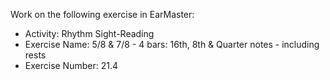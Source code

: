 Work on the following exercise in EarMaster:
- Activity: Rhythm Sight-Reading
- Exercise Name: 5/8 & 7/8 - 4 bars: 16th, 8th & Quarter notes - including rests
- Exercise Number: 21.4
